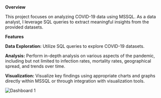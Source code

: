 __Overview__

This project focuses on analyzing COVID-19 data using MSSQL. As a data analyst, I leverage SQL queries to extract meaningful insights from the provided datasets.



__Features__

__Data Exploration:__ Utilize SQL queries to explore COVID-19 datasets.

__Analysis:__ Perform in-depth analysis on various aspects of the pandemic, including but not limited to infection rates, mortality rates, geographical spread, and trends over time.

__Visualization:__ Visualize key findings using appropriate charts and graphs directly within MSSQL or through integration with visualization tools.


![Dashboard 1](https://github.com/NigarAliyeva1/Data-Analyst-Portfolio-Project/assets/112957859/4b0a3fb4-22c3-4d2b-ac88-697a26df2225)
